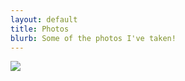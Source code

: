 ```yaml
---
layout: default
title: Photos
blurb: Some of the photos I've taken!
---
```


<a href="http://picasaweb.google.com/merc248/N900Photos#5468239553440041282"><img src="http://lh6.ggpht.com/_QwvRnnsja1w/S-MW5uGIyUI/AAAAAAAAEGo/X7TpFcO5jDA/s1280/20091212_003.jpg" /></a>
